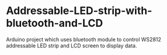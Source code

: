 # Addressable-LED-strip-with-bluetooth-and-LCD
Arduino project which uses bluetooth module to control WS2812 addressable LED strip and LCD screen to display data.
